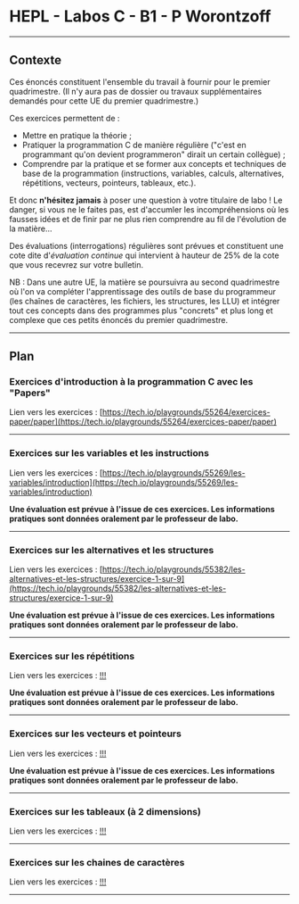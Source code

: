 # HEPL - Labos C - B1 - P Worontzoff

<hr />

## Contexte

Ces énoncés constituent l'ensemble du travail à fournir pour le premier quadrimestre. (Il n'y aura pas de dossier ou travaux supplémentaires demandés pour cette UE du premier quadrimestre.)

Ces exercices permettent de :
* Mettre en pratique la théorie&nbsp;;
* Pratiquer la programmation C de manière régulière ("c'est en programmant qu'on devient programmeron" dirait un certain collègue)&nbsp;;
* Comprendre par la pratique et se former aux concepts et techniques de base de la programmation (instructions, variables, calculs, alternatives, répétitions, vecteurs, pointeurs, tableaux, etc.).

Et donc **n'hésitez jamais** à poser une question à votre titulaire de labo&nbsp;! Le danger, si vous ne le faites pas, est d'accumler les incompréhensions où les fausses idées et de finir par ne plus rien comprendre au fil de l'évolution de la matière...

Des évaluations (interrogations) régulières sont prévues et constituent une cote dite d'*évaluation continue* qui intervient à hauteur de 25% de la cote que vous recevrez sur votre bulletin.

NB : Dans une autre UE, la matière se poursuivra au second quadrimestre où l'on va compléter l'apprentissage des outils de base du programmeur (les chaînes de caractères, les fichiers, les structures, les LLU) et intégrer tout ces concepts dans des programmes plus "concrets" et plus long et complexe que ces petits énoncés du premier quadrimestre.

<hr />

## Plan

### Exercices d'introduction à la programmation C avec les "Papers"

Lien vers les exercices : [https://tech.io/playgrounds/55264/exercices-paper/paper](https://tech.io/playgrounds/55264/exercices-paper/paper)

<hr />

### Exercices sur les variables et les instructions

Lien vers les exercices : [https://tech.io/playgrounds/55269/les-variables/introduction](https://tech.io/playgrounds/55269/les-variables/introduction)

**Une évaluation est prévue à l'issue de ces exercices. Les informations pratiques sont données oralement par le professeur de labo.**

<hr />

### Exercices sur les alternatives et les structures

Lien vers les exercices : [https://tech.io/playgrounds/55382/les-alternatives-et-les-structures/exercice-1-sur-9](https://tech.io/playgrounds/55382/les-alternatives-et-les-structures/exercice-1-sur-9)

**Une évaluation est prévue à l'issue de ces exercices. Les informations pratiques sont données oralement par le professeur de labo.**

<hr />

### Exercices sur les répétitions

Lien vers les exercices : [!!!](!!!)

**Une évaluation est prévue à l'issue de ces exercices. Les informations pratiques sont données oralement par le professeur de labo.**

<hr />

### Exercices sur les vecteurs et pointeurs

Lien vers les exercices : [!!!](!!!)

**Une évaluation est prévue à l'issue de ces exercices. Les informations pratiques sont données oralement par le professeur de labo.**

<hr />

### Exercices sur les tableaux (à 2 dimensions)

Lien vers les exercices : [!!!](!!!)

<hr />

### Exercices sur les chaines de caractères

Lien vers les exercices : [!!!](!!!)

<hr />